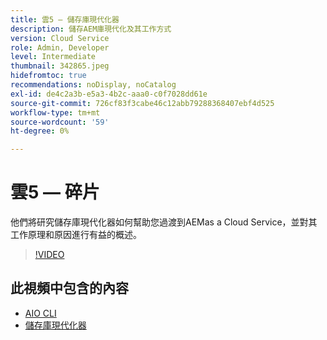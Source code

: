 ```yaml
---
title: 雲5 — 儲存庫現代化器
description: 儲存AEM庫現代化及其工作方式
version: Cloud Service
role: Admin, Developer
level: Intermediate
thumbnail: 342865.jpeg
hidefromtoc: true
recommendations: noDisplay, noCatalog
exl-id: de4c2a3b-e5a3-4b2c-aaa0-c0f7028dd61e
source-git-commit: 726cf83f3cabe46c12abb79288368407ebf4d525
workflow-type: tm+mt
source-wordcount: '59'
ht-degree: 0%

---
```


# 雲5 — 碎片

他們將研究儲存庫現代化器如何幫助您過渡到AEMas a Cloud Service，並對其工作原理和原因進行有益的概述。

>[!VIDEO](https://video.tv.adobe.com/v/342865)

## 此視頻中包含的內容

+ [AIO CLI](https://github.com/adobe/aio-cli-plugin-aem-cloud-service-migration)
+ [儲存庫現代化器](https://github.com/adobe/aem-cloud-service-source-migration/tree/master/packages/repository-modernizer)

